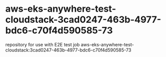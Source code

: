 # aws-eks-anywhere-test-cloudstack-3cad0247-463b-4977-bdc6-c70f4d590585-73
repository for use with E2E test job aws-eks-anywhere-test-cloudstack:3cad0247-463b-4977-bdc6-c70f4d590585-73
